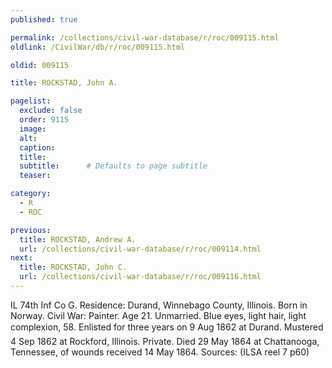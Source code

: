 ```yaml
---
published: true

permalink: /collections/civil-war-database/r/roc/009115.html
oldlink: /CivilWar/db/r/roc/009115.html

oldid: 009115

title: ROCKSTAD, John A.

pagelist:
  exclude: false
  order: 9115
  image: 
  alt:
  caption:
  title:
  subtitle:      # Defaults to page subtitle
  teaser:

category: 
  - R 
  - ROC

previous:
  title: ROCKSTAD, Andrew A.
  url: /collections/civil-war-database/r/roc/009114.html  
next:
  title: ROCKSTAD, John C.
  url: /collections/civil-war-database/r/roc/009116.html   
---
```

IL 74th Inf Co G. Residence: Durand, Winnebago County, Illinois. Born in Norway. Civil War: Painter. Age 21. Unmarried. Blue eyes, light hair, light complexion, 5&#146;8&#148;. Enlisted for three years on 9 Aug 1862 at Durand. Mustered 4 Sep 1862 at Rockford, Illinois. Private. Died 29 May 1864 at Chattanooga, Tennessee, of wounds received 14 May 1864. Sources: (ILSA reel 7 p60)